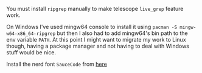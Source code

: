 You must install `ripgrep` manually to make telescope `live_grep` feature work.

On Windows I've used mingw64 console to install it using `pacman -S mingw-w64-x86_64-ripgrep`
but then I also had to add mingw64's bin path to the env variable `PATH`. 
At this point I might want to migrate my work to Linux though, having a package
manager and not having to deal with Windows stuff would be nice.

Install the nerd font `SauceCode` from [here](https://www.programmingfonts.org/#source-code-pro)
